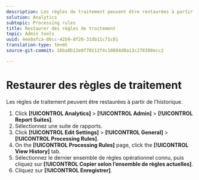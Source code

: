 ```yaml
---
description: Les règles de traitement peuvent être restaurées à partir de l’historique.
solution: Analytics
subtopic: Processing rules
title: Restaurer des règles de traitement
topic: Admin tools
uuid: 4ee8afca-8bcc-42b9-8f20-31db11c71c81
translation-type: tm+mt
source-git-commit: 16ba0b12e0f70112f4c10804d0a13c278388ecc2

---
```



# Restaurer des règles de traitement

Les règles de traitement peuvent être restaurées à partir de l’historique.

1. Click **[!UICONTROL Analytics]** &gt; **[!UICONTROL Admin]** &gt; **[!UICONTROL Report Suites]**.
1. Sélectionnez une suite de rapports.
1. Click **[!UICONTROL Edit Settings]** &gt; **[!UICONTROL General]** &gt; **[!UICONTROL Processing Rules]**.
1. On the **[!UICONTROL Processing Rules]** page, click the **[!UICONTROL View History]** tab.
1. Sélectionnez le dernier ensemble de règles opérationnel connu, puis cliquez sur **[!UICONTROL Copier selon l’ensemble de règles actuelles]**.
1. Cliquez sur **[!UICONTROL Enregistrer]**.
